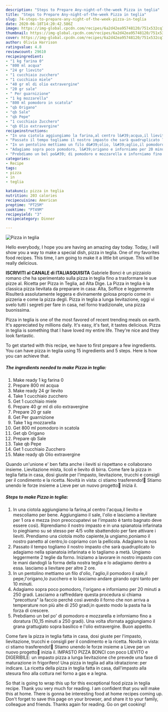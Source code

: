 ```yaml
---
description: "Steps to Prepare Any-night-of-the-week Pizza in teglia"
title: "Steps to Prepare Any-night-of-the-week Pizza in teglia"
slug: 74-steps-to-prepare-any-night-of-the-week-pizza-in-teglia
date: 2020-06-18T14:20:42.586Z
image: https://img-global.cpcdn.com/recipes/6a2d42ea95748120/751x532cq70/pizza-in-teglia-recipe-main-photo.jpg
thumbnail: https://img-global.cpcdn.com/recipes/6a2d42ea95748120/751x532cq70/pizza-in-teglia-recipe-main-photo.jpg
cover: https://img-global.cpcdn.com/recipes/6a2d42ea95748120/751x532cq70/pizza-in-teglia-recipe-main-photo.jpg
author: Olivia Harrison
ratingvalue: 4.8
reviewcount: 29610
recipeingredient:
- "1 kg farina 0"
- "800 ml acqua"
- "24 gr lievito"
- "1 cucchiaio zucchero"
- "1 cucchiaio miele"
- "40 gr ml di olio extravergine"
- "20 gr sale"
- " Per guarnizione"
- "1 kg mozzarella"
- "800 ml pomodoro in scatola"
- "qb Origano"
- "qb Sale"
- "qb Pepe"
- "1 cucchiaio Zucchero"
- "qb Olio extravergine"
recipeinstructions:
- "In una ciotola aggiungiamo la farina,al centro l&#39;acqua,il lievito e mescoliamo per bene. Aggiungiamo il sale, l&#39;olio e lasciamo a lievitare per 1 ora e mezza (non preoccupatevi se l&#39;impasto è tanto bagnato deve essere così). Riprendiamo il nostro impasto e in una spianatoia infarinata lo pieghiamo su sé stesso per 4/5 volte sbattendolo per fare attivare i lieviti. Prendiamo una ciotola molto capiente,la ungiamo,poniamo il nostro panetto al centro,lo copriamo con la pellicola. Adagiamo la nos"
- "Passato il tempo togliamo il nostro impasto che sarà quadruplicato lo adagiamo nella spianatoia infarinata e lo tagliamo a metà. Ungiamo leggermente 2 teglie da forno. Iniziamo a lavorare in nostro impasto con le mani dandogli la forma della nostra teglia e lo adagiamo dentro a essa. lasciamo a lievitare per altre 2 ore."
- "In un pentolino mettiamo un filo d&#39;olio, l&#39;aglio,il pomodoro il sale,il pepe,l&#39;origano,lo zucchero e lo lasciamo andare girando ogni tanto per 10 minuti."
- "Adagiamo sopra poco pomodoro, l&#39;origano e inforniamo per 20 minuti a 250 gradi. Lasciamo a raffreddare questa procedura si chiama &#34;precottura&#34; la faccio perché così avendo il forno che non arriva a temperature non più alte di 250 gradi,in questo modo la pasta ha la forza di crescere."
- "Prebdiamo un bel po&#39; di pomodoro e mozzarella e inforniamo fino a doratura (10_15 minuti a 250 gradi). Una volta sfornata aggiungiamo il grana grattugiato sopra basilico e l&#39;olio extravergine. Buon appetito."
categories:
- Recipe
tags:
- pizza
- in
- teglia

katakunci: pizza in teglia 
nutrition: 203 calories
recipecuisine: American
preptime: "PT25M"
cooktime: "PT49M"
recipeyield: "3"
recipecategory: Dinner

---
```



![Pizza in teglia](https://img-global.cpcdn.com/recipes/6a2d42ea95748120/751x532cq70/pizza-in-teglia-recipe-main-photo.jpg)

Hello everybody, I hope you are having an amazing day today. Today, I will show you a way to make a special dish, pizza in teglia. One of my favorites food recipes. This time, I am going to make it a little bit unique. This will be really delicious.

**ISCRIVITI al CANALE di ITALIASQUISITA** Gabriele Bonci è un pizzaiolo romano che ha sperimentato sulla pizza in teglia fino a trasformare le sue pizze al. Ricetta per Pizza in Teglia, ad Alta Dige. La Pizza in teglia è la classica pizza lievitata da preparare in casa: Alta, Soffice e leggermente Risulterà assolutamente leggera e divinamente golosa proprio come in pizzeria e come la pizza degli. Pizza in teglia a lunga lievitazione, oggi vi svelo tutti i segreti per fare in casa, nel forno tradizionale, una pizza buonissima.

Pizza in teglia is one of the most favored of recent trending meals on earth. It's appreciated by millions daily. It's easy, it's fast, it tastes delicious. Pizza in teglia is something that I have loved my entire life. They're nice and they look fantastic.


To get started with this recipe, we have to first prepare a few ingredients. You can have pizza in teglia using 15 ingredients and 5 steps. Here is how you can achieve that.

<!--inarticleads1-->

##### The ingredients needed to make Pizza in teglia:

1. Make ready 1 kg farina 0
1. Prepare 800 ml acqua
1. Make ready 24 gr lievito
1. Take 1 cucchiaio zucchero
1. Get 1 cucchiaio miele
1. Prepare 40 gr ml di olio extravergine
1. Prepare 20 gr sale
1. Get  Per guarnizione
1. Take 1 kg mozzarella
1. Get 800 ml pomodoro in scatola
1. Get qb Origano
1. Prepare qb Sale
1. Take qb Pepe
1. Get 1 cucchiaio Zucchero
1. Make ready qb Olio extravergine


Quando un&#39;unione e&#39; ben fatta anche i lieviti si rispettano e collaborano insieme. Lievitazione mista, licoli e lievito di birra. Come fare la pizza in teglia fatta in casa, dosi giuste per l&#39;impasto, lievitazione, trucchi e consigli per il condimento e la ricetta. Novità in vista: ci stiamo trasferendo!🚛 Stiamo unendo le forze insieme a Lieve per un nuovo progetto🍕 inizia il. 

<!--inarticleads2-->

##### Steps to make Pizza in teglia:

1. In una ciotola aggiungiamo la farina,al centro l&#39;acqua,il lievito e mescoliamo per bene. Aggiungiamo il sale, l&#39;olio e lasciamo a lievitare per 1 ora e mezza (non preoccupatevi se l&#39;impasto è tanto bagnato deve essere così). Riprendiamo il nostro impasto e in una spianatoia infarinata lo pieghiamo su sé stesso per 4/5 volte sbattendolo per fare attivare i lieviti. Prendiamo una ciotola molto capiente,la ungiamo,poniamo il nostro panetto al centro,lo copriamo con la pellicola. Adagiamo la nos
1. Passato il tempo togliamo il nostro impasto che sarà quadruplicato lo adagiamo nella spianatoia infarinata e lo tagliamo a metà. Ungiamo leggermente 2 teglie da forno. Iniziamo a lavorare in nostro impasto con le mani dandogli la forma della nostra teglia e lo adagiamo dentro a essa. lasciamo a lievitare per altre 2 ore.
1. In un pentolino mettiamo un filo d&#39;olio, l&#39;aglio,il pomodoro il sale,il pepe,l&#39;origano,lo zucchero e lo lasciamo andare girando ogni tanto per 10 minuti.
1. Adagiamo sopra poco pomodoro, l&#39;origano e inforniamo per 20 minuti a 250 gradi. Lasciamo a raffreddare questa procedura si chiama &#34;precottura&#34; la faccio perché così avendo il forno che non arriva a temperature non più alte di 250 gradi,in questo modo la pasta ha la forza di crescere.
1. Prebdiamo un bel po&#39; di pomodoro e mozzarella e inforniamo fino a doratura (10_15 minuti a 250 gradi). Una volta sfornata aggiungiamo il grana grattugiato sopra basilico e l&#39;olio extravergine. Buon appetito.


Come fare la pizza in teglia fatta in casa, dosi giuste per l&#39;impasto, lievitazione, trucchi e consigli per il condimento e la ricetta. Novità in vista: ci stiamo trasferendo!🚛 Stiamo unendo le forze insieme a Lieve per un nuovo progetto🍕 inizia il. IMPASTO PIZZA BONCI con poco LIEVITO e DIGERIBILE: un impasto pizza a lunga lievitazione che prevede una fase di maturazione in frigorifero! Una pizza in teglia ad alta idratazione: per indicare. La ricetta della pizza in teglia fatta in casa, dall&#39;impasto alla stesura fino alla cottura nel forno a gas e a legna. 

So that is going to wrap this up for this exceptional food pizza in teglia recipe. Thank you very much for reading. I am confident that you will make this at home. There is gonna be interesting food at home recipes coming up. Don't forget to save this page on your browser, and share it to your family, colleague and friends. Thanks again for reading. Go on get cooking!

